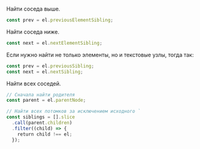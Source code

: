 Найти соседа выше.

```js
const prev = el.previousElementSibling;
```

Найти соседа ниже.

```js
const next = el.nextElementSibling;
```

Если нужно найти не только элементы, но и текстовые узлы, тогда так:

```js
const prev = el.previousSibling;
const next = el.nextSibling;
```

Найти всех соседей.

```js
// Сначала найти родителя
const parent = el.parentNode;

// Найти всех потомков за исключением исходного `
const siblings = [].slice
  .call(parent.children)
  .filter((child) => {
    return child !== el;
  });
```
